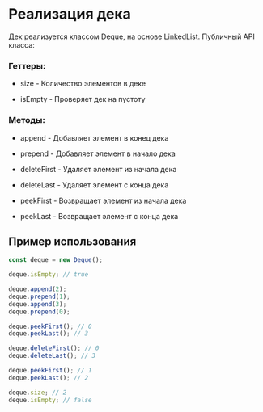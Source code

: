 # Реализация дека

Дек реализуется классом Deque, на основе LinkedList. Публичный API класса:

### Геттеры:

- size - Количество элементов в деке

- isEmpty - Проверяет дек на пустоту

### Методы:

- append - Добавляет элемент в конец дека

- prepend - Добавляет элемент в начало дека

- deleteFirst - Удаляет элемент из начала дека

- deleteLast - Удаляет элемент с конца дека

- peekFirst - Возвращает элемент из начала дека

- peekLast - Возвращает элемент с конца дека

## Пример использования

```js
const deque = new Deque();

deque.isEmpty; // true

deque.append(2);
deque.prepend(1);
deque.append(3);
deque.prepend(0);

deque.peekFirst(); // 0
deque.peekLast(); // 3

deque.deleteFirst(); // 0
deque.deleteLast(); // 3

deque.peekFirst(); // 1
deque.peekLast(); // 2

deque.size; // 2
deque.isEmpty; // false
```
